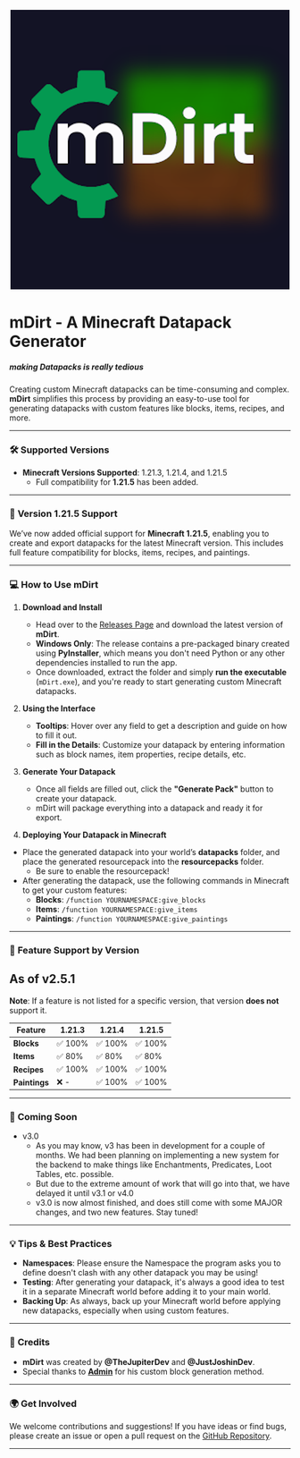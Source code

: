 <p align="center">
  <img src="assets/icon.png" alt="App Logo" width="500"/>
</p>

# mDirt - A Minecraft Datapack Generator
##### making Datapacks is really tedious
Creating custom Minecraft datapacks can be time-consuming and complex. **mDirt** simplifies this process by providing an easy-to-use tool for generating datapacks with custom features like blocks, items, recipes, and more.

---

### 🛠️ **Supported Versions**
- **Minecraft Versions Supported**: 1.21.3, 1.21.4, and 1.21.5  
  - Full compatibility for **1.21.5** has been added.

---

### 🚨 **Version 1.21.5 Support**
We’ve now added official support for **Minecraft 1.21.5**, enabling you to create and export datapacks for the latest Minecraft version. This includes full feature compatibility for blocks, items, recipes, and paintings.

---

### 💻 **How to Use mDirt**

1. **Download and Install**
   - Head over to the [Releases Page](https://github.com/Faith-and-Code-Technologies/mDirt/releases) and download the latest version of **mDirt**. 
   - **Windows Only**: The release contains a pre-packaged binary created using **PyInstaller**, which means you don't need Python or any other dependencies installed to run the app.
   - Once downloaded, extract the folder and simply **run the executable** (`mDirt.exe`), and you're ready to start generating custom Minecraft datapacks.

2. **Using the Interface**
   - **Tooltips**: Hover over any field to get a description and guide on how to fill it out.
   - **Fill in the Details**: Customize your datapack by entering information such as block names, item properties, recipe details, etc.
   
3. **Generate Your Datapack**
   - Once all fields are filled out, click the **"Generate Pack"** button to create your datapack.
   - mDirt will package everything into a datapack and ready it for export.

4. **Deploying Your Datapack in Minecraft**
  - Place the generated datapack into your world’s **datapacks** folder, and place the generated resourcepack into the **resourcepacks** folder.
    - Be sure to enable the resourcepack!
  - After generating the datapack, use the following commands in Minecraft to get your custom features:
    - **Blocks**: `/function YOURNAMESPACE:give_blocks`
    - **Items**: `/function YOURNAMESPACE:give_items`
    - **Paintings**: `/function YOURNAMESPACE:give_paintings`

---

### 🧩 **Feature Support by Version**
**As of v2.5.1**
---
**Note**: If a feature is not listed for a specific version, that version **does not** support it.

| Feature          | 1.21.3 | 1.21.4 | 1.21.5 |
|------------------|--------|--------|--------|
| **Blocks**       | ✅ 100%   | ✅ 100%   | ✅ 100%   |
| **Items**        | ✅ 80%    | ✅ 80%    | ✅ 80%    |
| **Recipes**      | ✅ 100%   | ✅ 100%   | ✅ 100%   |
| **Paintings**    | ❌ -      | ✅ 100%   | ✅ 100%   |

---

### 🚀 **Coming Soon**

- v3.0
  - As you may know, v3 has been in development for a couple of months. We had been planning on implementing a new system for the backend to make things like Enchantments, Predicates, Loot Tables, etc. possible.
  - But due to the extreme amount of work that will go into that, we have delayed it until v3.1 or v4.0
  - v3.0 is now almost finished, and does still come with some MAJOR changes, and two new features. Stay tuned!

---

### 💡 **Tips & Best Practices**

- **Namespaces**: Please ensure the Namespace the program asks you to define doesn't clash with any other datapack you may be using!
- **Testing**: After generating your datapack, it's always a good idea to test it in a separate Minecraft world before adding it to your main world.
- **Backing Up**: As always, back up your Minecraft world before applying new datapacks, especially when using custom features.

---

### 🙌 **Credits**

- **mDirt** was created by **@TheJupiterDev** and **@JustJoshinDev**.
- Special thanks to **[Admin](https://youtube.com/@WASDBuildTeam)** for his custom block generation method.
  
---

### 🌍 **Get Involved**
We welcome contributions and suggestions! If you have ideas or find bugs, please create an issue or open a pull request on the [GitHub Repository](https://github.com/Faith-and-Code-Technologies/mDirt).

---

